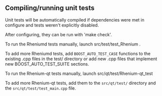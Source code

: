 Compiling/running unit tests
------------------------------------

Unit tests will be automatically compiled if dependencies were met in configure
and tests weren't explicitly disabled.

After configuring, they can be run with 'make check'.

To run the Rheniumd tests manually, launch src/test/test_Rhenium .

To add more Rheniumd tests, add `BOOST_AUTO_TEST_CASE` functions to the existing
.cpp files in the test/ directory or add new .cpp files that
implement new BOOST_AUTO_TEST_SUITE sections.

To run the Rhenium-qt tests manually, launch src/qt/test/Rhenium-qt_test

To add more Rhenium-qt tests, add them to the `src/qt/test/` directory and
the `src/qt/test/test_main.cpp` file.
